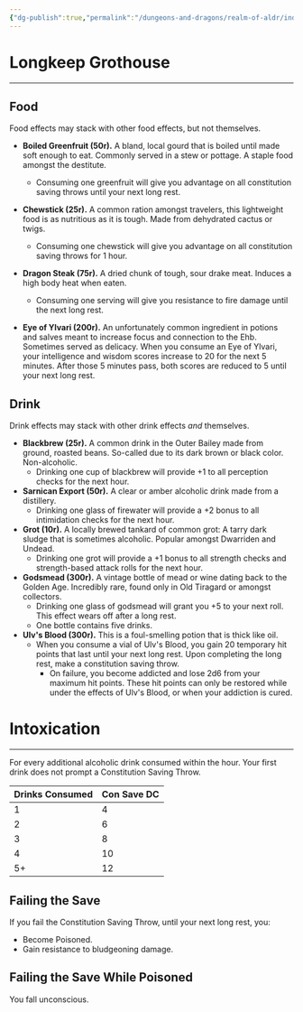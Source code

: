 ```yaml
---
{"dg-publish":true,"permalink":"/dungeons-and-dragons/realm-of-aldr/index/culture/grothouse-menus/"}
---
```


# Longkeep Grothouse
---
## Food
Food effects may stack with other food effects, but not themselves.
- **Boiled Greenfruit (50r).** A bland, local gourd that is boiled until made soft enough to eat. Commonly served in a stew or pottage. A staple food amongst the destitute.
	- Consuming one greenfruit will give you advantage on all constitution saving throws until your next long rest.

- **Chewstick (25r).** A common ration amongst travelers, this lightweight food is as nutritious as it is tough. Made from dehydrated cactus or twigs.
	- Consuming one chewstick will give you advantage on all constitution saving throws for 1 hour.

- **Dragon Steak (75r).** A dried chunk of tough, sour drake meat. Induces a high body heat when eaten.
	- Consuming one serving will give you resistance to fire damage until the next long rest.

- **Eye of Ylvari (200r).** An unfortunately common ingredient in potions and salves meant to increase focus and connection to the Ehb. Sometimes served as delicacy.
	When you consume an Eye of Ylvari, your intelligence and wisdom scores increase to 20 for the next 5 minutes. After those 5 minutes pass, both scores are reduced to 5 until your next long rest.
## Drink
Drink effects may stack with other drink effects *and* themselves.
- **Blackbrew (25r).** A common drink in the Outer Bailey made from ground, roasted beans. So-called due to its dark brown or black color. Non-alcoholic.
	- Drinking one cup of blackbrew will provide +1 to all perception checks for the next hour.
- **Sarnican Export (50r).** A clear or amber alcoholic drink made from a distillery. 
	- Drinking one glass of firewater will provide a +2 bonus to all intimidation checks for the next hour.
- **Grot (10r).** A locally brewed tankard of common grot: A tarry dark sludge that is sometimes alcoholic. Popular amongst Dwarriden and Undead.
	- Drinking one grot will provide a +1 bonus to all strength checks and strength-based attack rolls for the next hour.
- **Godsmead (300r).** A vintage bottle of mead or wine dating back to the Golden Age. Incredibly rare, found only in Old Tiragard or amongst collectors.
	- Drinking one glass of godsmead will grant you +5 to your next roll. This effect wears off after a long rest.
	- One bottle contains five drinks.
- **Ulv's Blood (300r).** This is a foul-smelling potion that is thick like oil.
	- When you consume a vial of Ulv's Blood, you gain 20 temporary hit points that last until your next long rest. Upon completing the long rest, make a constitution saving throw.
		- On failure, you become addicted and lose 2d6 from your maximum hit points. These hit points can only be restored while under the effects of Ulv's Blood, or when your addiction is cured.
# Intoxication
---
For every additional alcoholic drink consumed within the hour. Your first drink does not prompt a Constitution Saving Throw.

|  Drinks Consumed   |  Con Save DC   |
| --- | --- |
|  1   |   4  |
|  2   |   6  |
|  3   |   8  |
|  4   |   10  |
|  5+   |   12 |

## Failing the Save
If you fail the Constitution Saving Throw, until your next long rest, you:
- Become Poisoned.
- Gain resistance to bludgeoning damage.
## Failing the Save While Poisoned
You fall unconscious.